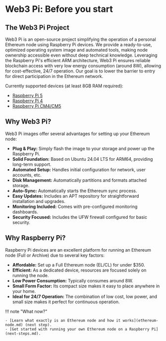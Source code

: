# Web3 Pi: Before you start

## The Web3 Pi Project

Web3 Pi is an open-source project simplifying the operation of a personal Ethereum node using Raspberry Pi devices. We provide a ready-to-use, optimized operating system image and automated tools, making node ownership accessible even without deep technical knowledge. Leveraging the Raspberry Pi's efficient ARM architecture, Web3 Pi ensures reliable blockchain access with very low energy consumption (around 8W), allowing for cost-effective, 24/7 operation. Our goal is to lower the barrier to entry for direct participation in the Ethereum network.

Currently supported devices (at least 8GB RAM required):

- [Raspberry Pi 5](https://www.raspberrypi.com/products/raspberry-pi-5/)
- [Raspberry Pi 4](https://www.raspberrypi.com/products/raspberry-pi-4-model-b/)
- [Raspberry Pi CM4/CM5](https://www.raspberrypi.com/products/compute-module-5/)

## Why Web3 Pi?

Web3 Pi images offer several advantages for setting up your Ethereum node:

* **Plug & Play:** Simply flash the image to your storage and power up the Raspberry Pi.
* **Solid Foundation:** Based on Ubuntu 24.04 LTS for ARM64, providing long-term support.
* **Automated Setup:** Handles initial configuration for network, user accounts, etc.
* **Disk Management:** Automatically partitions and formats attached storage.
* **Auto-Sync:** Automatically starts the Ethereum sync process.
* **Easy Updates:** Includes an APT repository for straightforward installation and upgrades.
* **Monitoring Included:** Comes with pre-configured monitoring dashboards.
* **Security Focused:** Includes the UFW firewall configured for basic security.

## Why Raspberry Pi?

Raspberry Pi devices are an excellent platform for running an Ethereum node (Full or Archive) due to several key factors:

* **Affordable:** Set up a Full Ethereum node (EL/CL) for under $350.
* **Efficient:** As a dedicated device, resources are focused solely on running the node.
* **Low Power Consumption:** Typically consumes around 8W.
* **Small Form Factor:** Its compact size makes it easy to place anywhere in your home.
* **Ideal for 24/7 Operation:** The combination of low cost, low power, and small size makes it perfect for continuous operation.

!!! note "What now?"

    - [Learn what exactly is an Ethereum node and how it works](ethereum-node.md) (next step).
    - [Get started with running your own Ethereum node on a Raspberry Pi](next-steps.md).
